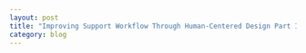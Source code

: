```yaml
---
layout: post
title: "Improving Support Workflow Through Human-Centered Design Part II"
category: blog
---
```

